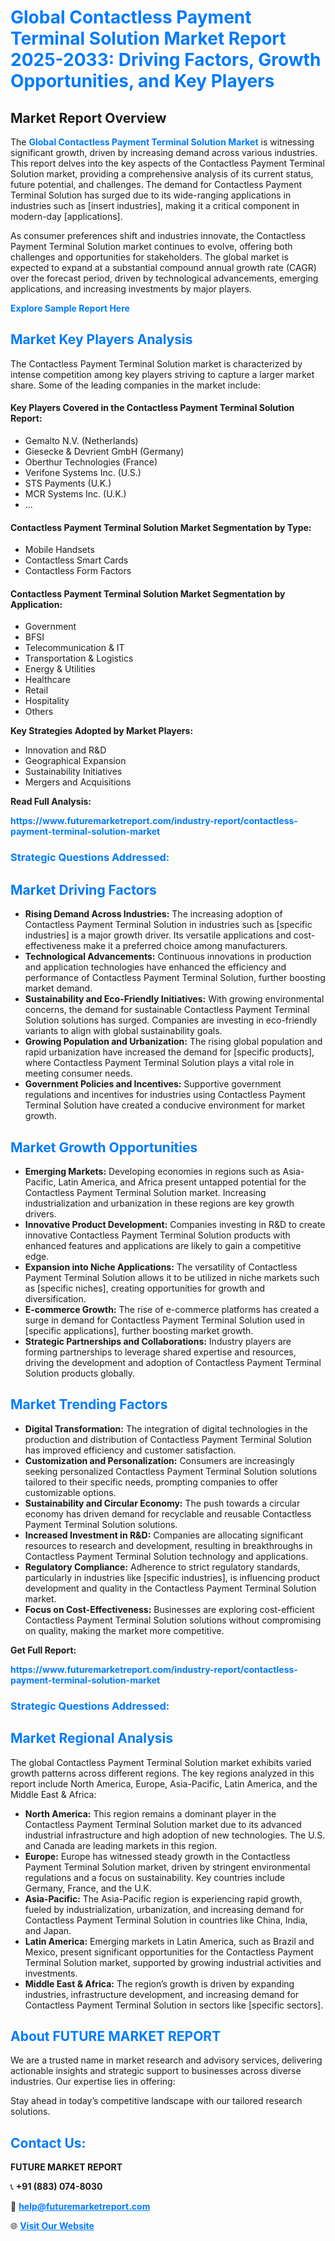 <h1 style="color: #007BFF;">Global Contactless Payment Terminal Solution Market Report 2025-2033: Driving Factors, Growth Opportunities, and Key Players</h1>

<section id="overview">
<h2>Market Report Overview</h2>
<p>The <a href="https://www.futuremarketreport.com/industry-report/contactless-payment-terminal-solution-market" style="color: #007BFF; text-decoration: none;"><strong>Global Contactless Payment Terminal Solution Market</strong></a> is witnessing significant growth, driven by increasing demand across various industries. This report delves into the key aspects of the Contactless Payment Terminal Solution market, providing a comprehensive analysis of its current status, future potential, and challenges. The demand for Contactless Payment Terminal Solution has surged due to its wide-ranging applications in industries such as [insert industries], making it a critical component in modern-day [applications].</p>
<p>As consumer preferences shift and industries innovate, the Contactless Payment Terminal Solution market continues to evolve, offering both challenges and opportunities for stakeholders. The global market is expected to expand at a substantial compound annual growth rate (CAGR) over the forecast period, driven by technological advancements, emerging applications, and increasing investments by major players.</p>
</section>

<section id="overview">
<p><a href="https://www.futuremarketreport.com/request-sample/reportId=97745" style="color: #007BFF; text-decoration: none;"><strong>Explore Sample Report Here</strong></a></p>
</section>

<section id="key-players">
<h2 style="color: #007BFF;">Market Key Players Analysis</h2>
<p>The Contactless Payment Terminal Solution market is characterized by intense competition among key players striving to capture a larger market share. Some of the leading companies in the market include:</p>
<h4>Key Players Covered in the Contactless Payment Terminal Solution Report:</h4>
<ul><li>Gemalto N.V. (Netherlands)</li><li>Giesecke &amp; Devrient GmbH (Germany)</li><li>Oberthur Technologies (France)</li><li>Verifone Systems Inc. (U.S.)</li><li>STS Payments (U.K.)</li><li>MCR Systems Inc. (U.K.)</li><li>...</li></ul>
<h4>Contactless Payment Terminal Solution Market Segmentation by Type:</h4>
<ul><li>Mobile Handsets</li><li>Contactless Smart Cards</li><li>Contactless Form Factors</li></ul>

<h4>Contactless Payment Terminal Solution Market Segmentation by Application:</h4>
<ul><li>Government</li><li>BFSI</li><li>Telecommunication &amp; IT</li><li>Transportation &amp; Logistics</li><li>Energy &amp; Utilities</li><li>Healthcare</li><li>Retail</li><li>Hospitality</li><li>Others</li></ul>
<p><strong>Key Strategies Adopted by Market Players:</strong></p>
<ul>
<li>Innovation and R&D</li>
<li>Geographical Expansion</li>
<li>Sustainability Initiatives</li>
<li>Mergers and Acquisitions</li>
</ul>
</section>

<section>
<p><strong>Read Full Analysis: </strong></p><a href="https://www.futuremarketreport.com/industry-report/contactless-payment-terminal-solution-market" style="color: #007BFF; text-decoration: none;"><strong>https://www.futuremarketreport.com/industry-report/contactless-payment-terminal-solution-market</strong></a>
<h3 style="color: #007BFF;">Strategic Questions Addressed:</h3>
</section>

<section id="driving-factors">
<h2 style="color: #007BFF;">Market Driving Factors</h2>
<ul>
<li><strong>Rising Demand Across Industries:</strong> The increasing adoption of Contactless Payment Terminal Solution in industries such as [specific industries] is a major growth driver. Its versatile applications and cost-effectiveness make it a preferred choice among manufacturers.</li>
<li><strong>Technological Advancements:</strong> Continuous innovations in production and application technologies have enhanced the efficiency and performance of Contactless Payment Terminal Solution, further boosting market demand.</li>
<li><strong>Sustainability and Eco-Friendly Initiatives:</strong> With growing environmental concerns, the demand for sustainable Contactless Payment Terminal Solution solutions has surged. Companies are investing in eco-friendly variants to align with global sustainability goals.</li>
<li><strong>Growing Population and Urbanization:</strong> The rising global population and rapid urbanization have increased the demand for [specific products], where Contactless Payment Terminal Solution plays a vital role in meeting consumer needs.</li>
<li><strong>Government Policies and Incentives:</strong> Supportive government regulations and incentives for industries using Contactless Payment Terminal Solution have created a conducive environment for market growth.</li>
</ul>
</section>

<section id="growth-opportunities">
<h2 style="color: #007BFF;">Market Growth Opportunities</h2>
<ul>
<li><strong>Emerging Markets:</strong> Developing economies in regions such as Asia-Pacific, Latin America, and Africa present untapped potential for the Contactless Payment Terminal Solution market. Increasing industrialization and urbanization in these regions are key growth drivers.</li>
<li><strong>Innovative Product Development:</strong> Companies investing in R&D to create innovative Contactless Payment Terminal Solution products with enhanced features and applications are likely to gain a competitive edge.</li>
<li><strong>Expansion into Niche Applications:</strong> The versatility of Contactless Payment Terminal Solution allows it to be utilized in niche markets such as [specific niches], creating opportunities for growth and diversification.</li>
<li><strong>E-commerce Growth:</strong> The rise of e-commerce platforms has created a surge in demand for Contactless Payment Terminal Solution used in [specific applications], further boosting market growth.</li>
<li><strong>Strategic Partnerships and Collaborations:</strong> Industry players are forming partnerships to leverage shared expertise and resources, driving the development and adoption of Contactless Payment Terminal Solution products globally.</li>
</ul>
</section>

<section id="trending-factors">
<h2 style="color: #007BFF;">Market Trending Factors</h2>
<ul>
<li><strong>Digital Transformation:</strong> The integration of digital technologies in the production and distribution of Contactless Payment Terminal Solution has improved efficiency and customer satisfaction.</li>
<li><strong>Customization and Personalization:</strong> Consumers are increasingly seeking personalized Contactless Payment Terminal Solution solutions tailored to their specific needs, prompting companies to offer customizable options.</li>
<li><strong>Sustainability and Circular Economy:</strong> The push towards a circular economy has driven demand for recyclable and reusable Contactless Payment Terminal Solution solutions.</li>
<li><strong>Increased Investment in R&D:</strong> Companies are allocating significant resources to research and development, resulting in breakthroughs in Contactless Payment Terminal Solution technology and applications.</li>
<li><strong>Regulatory Compliance:</strong> Adherence to strict regulatory standards, particularly in industries like [specific industries], is influencing product development and quality in the Contactless Payment Terminal Solution market.</li>
<li><strong>Focus on Cost-Effectiveness:</strong> Businesses are exploring cost-efficient Contactless Payment Terminal Solution solutions without compromising on quality, making the market more competitive.</li>
</ul>
</section>

<section>
<p><strong>Get Full Report: </strong></p><a href="https://www.futuremarketreport.com/industry-report/contactless-payment-terminal-solution-market" style="color: #007BFF; text-decoration: none;"><strong>https://www.futuremarketreport.com/industry-report/contactless-payment-terminal-solution-market</strong></a>
<h3 style="color: #007BFF;">Strategic Questions Addressed:</h3>
</section>


<section id="regional-analysis">
<h2 style="color: #007BFF;">Market Regional Analysis</h2>
<p>The global Contactless Payment Terminal Solution market exhibits varied growth patterns across different regions. The key regions analyzed in this report include North America, Europe, Asia-Pacific, Latin America, and the Middle East & Africa:</p>
<ul>
<li><strong>North America:</strong> This region remains a dominant player in the Contactless Payment Terminal Solution market due to its advanced industrial infrastructure and high adoption of new technologies. The U.S. and Canada are leading markets in this region.</li>
<li><strong>Europe:</strong> Europe has witnessed steady growth in the Contactless Payment Terminal Solution market, driven by stringent environmental regulations and a focus on sustainability. Key countries include Germany, France, and the U.K.</li>
<li><strong>Asia-Pacific:</strong> The Asia-Pacific region is experiencing rapid growth, fueled by industrialization, urbanization, and increasing demand for Contactless Payment Terminal Solution in countries like China, India, and Japan.</li>
<li><strong>Latin America:</strong> Emerging markets in Latin America, such as Brazil and Mexico, present significant opportunities for the Contactless Payment Terminal Solution market, supported by growing industrial activities and investments.</li>
<li><strong>Middle East & Africa:</strong> The region’s growth is driven by expanding industries, infrastructure development, and increasing demand for Contactless Payment Terminal Solution in sectors like [specific sectors].</li>
</ul>
</section>

<footer>
<h2 style="color: #007BFF;">About FUTURE MARKET REPORT</h2>
<p>We are a trusted name in market research and advisory services, delivering actionable insights and strategic support to businesses across diverse industries. Our expertise lies in offering:</p>

<p>Stay ahead in today’s competitive landscape with our tailored research solutions.</p>

<h2 style="color: #007BFF;">Contact Us:</h2>
<p><strong>FUTURE MARKET REPORT</strong></p>
<p>📞 <strong>+91 (883) 074-8030</strong></p>
<p>📧 <strong><a href="mailto:help@futuremarketreport.com" style="color: #007BFF;">help@futuremarketreport.com</a></strong></p>
<p>🌐 <strong><a href="https://www.futuremarketreport.com/" style="color: #007BFF;">Visit Our Website</a></strong></p>
</footer>